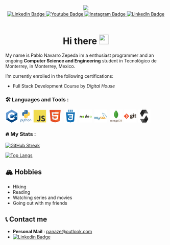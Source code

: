 <div id="header" align="center">
  <img src="https://media.giphy.com/media/CwTvSiWflgCGKgz5eb/giphy.gif" width="100"/>
</div>

<div id="badges" align="center">
  <a href="https://linkedin.com/in/panaze/">
    <img src="https://img.shields.io/badge/LinkedIn-blue?style=for-the-badge&logo=linkedin&logoColor=white" alt="LinkedIn Badge"/>
  </a>
  <a href="https://www.youtube.com/channel/UCWEdyWioII4BlrcjyH848Gw">
    <img src="https://img.shields.io/badge/YouTube-red?style=for-the-badge&logo=youtube&logoColor=white" alt="Youtube Badge"/>
  </a>
  <a href="">
    <img src="https://img.shields.io/badge/Instagram-important?style=for-the-badge&logo=instagram&logoColor=white" alt="Instagram Badge"/>
  </a>
  <a href="https://pablonz.com">
    <img src="https://img.shields.io/badge/Personal%20Website-green?style=for-the-badge" alt="LinkedIn Badge"/>
  </a>
</div>

<div id="profile-views" align= "center">
   <img align= "center" src="https://komarev.com/ghpvc/?username=panaze&style=flat-square&color=blue" alt=""/>
</div >

<h1 align = "center">
  Hi there
  <img src="https://media.giphy.com/media/hvRJCLFzcasrR4ia7z/giphy.gif" width="30" height="30"/>
</h1>

My name is Pablo Navarro Zepeda im a enthusiast programmer and an ongoing **Computer Science and Engineering** student in Tecnológico de Monterrey, in Monterrey, Mexico.

I’m currently enrolled in the following certifications:
- Full Stack Development Course by _Digital House_

### :hammer_and_wrench: Languages and Tools :

<div>
   <img src="https://raw.githubusercontent.com/devicons/devicon/1119b9f84c0290e0f0b38982099a2bd027a48bf1/icons/cplusplus/cplusplus-original.svg" title="C++" **alt="C++" width="40" height="40"/>
  <img src="https://raw.githubusercontent.com/devicons/devicon/1119b9f84c0290e0f0b38982099a2bd027a48bf1/icons/python/python-original-wordmark.svg" title="Python" **alt="Python" width="40" height="40"/>
    <img src="https://github.com/devicons/devicon/blob/master/icons/javascript/javascript-original.svg" title="JavaScript" alt="JavaScript" width="40" height="40"/>&nbsp;
  <img src="https://github.com/devicons/devicon/blob/master/icons/html5/html5-original.svg" title="HTML5" alt="HTML" width="40" height="40"/>&nbsp;
  <img src="https://github.com/devicons/devicon/blob/master/icons/css3/css3-plain-wordmark.svg"  title="CSS3" alt="CSS" width="40" height="40"/>&nbsp;
   <img src="https://github.com/devicons/devicon/blob/master/icons/nodejs/nodejs-original-wordmark.svg" title="NodeJS" alt="NodeJS" width="40" height="40"/>&nbsp;
  <img src="https://github.com/devicons/devicon/blob/master/icons/mysql/mysql-original-wordmark.svg" title="MySQL"  alt="MySQL" width="40" height="40"/>&nbsp;
    <img src="https://raw.githubusercontent.com/devicons/devicon/1119b9f84c0290e0f0b38982099a2bd027a48bf1/icons/mongodb/mongodb-original-wordmark.svg" title="MongoDB" **alt="MongoDB" width="40" height="40"/>
  <img src="https://github.com/devicons/devicon/blob/master/icons/git/git-original-wordmark.svg" title="Git" **alt="Git" width="40" height="40"/>
  <img src="https://raw.githubusercontent.com/devicons/devicon/1119b9f84c0290e0f0b38982099a2bd027a48bf1/icons/solidity/solidity-original.svg" title="Solidity" **alt="Solidity" width="40" height="40"/>
</div>

### :fire: My Stats :
[![GitHub Streak](http://github-readme-streak-stats.herokuapp.com?user=panaze&theme=dark&background=000000)](https://git.io/streak-stats)

[![Top Langs](https://github-readme-stats.vercel.app/api/top-langs/?username=panaze&layout=compact&theme=vision-friendly-dark)](https://github.com/anuraghazra/github-readme-stats)

 ## 🏔 Hobbies 
- Hiking
- Reading
- Watching series and movies
- Going out with my friends
  
## 📞 Contact me 
- **Personal Mail** : panaze@outlook.com
- [![Linkedin Badge](https://img.shields.io/badge/-LinkedIn-blue?style=flat&logo=Linkedin&logoColor=white)](https://linkedin.com/in/panaze/)


